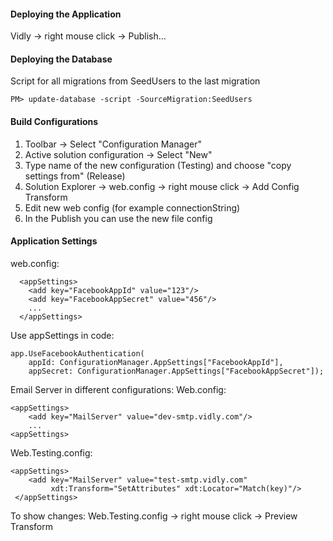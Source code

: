﻿#### Deploying the Application
Vidly -> right mouse click -> Publish...

#### Deploying the Database
Script for all migrations from SeedUsers to the last migration
```
PM> update-database -script -SourceMigration:SeedUsers
```

#### Build Configurations
1. Toolbar -> Select "Configuration Manager"
2. Active solution configuration -> Select "New"
3. Type name of the new configuration (Testing) and choose "copy settings from" (Release)
4. Solution Explorer -> web.config -> right mouse click -> Add Config Transform
5. Edit new web config (for example connectionString)
6. In the Publish you can use the new file config

#### Application Settings
web.config:
```
  <appSettings>
    <add key="FacebookAppId" value="123"/>
    <add key="FacebookAppSecret" value="456"/>
    ...
  </appSettings>
```
Use appSettings in code:
```
app.UseFacebookAuthentication(
	appId: ConfigurationManager.AppSettings["FacebookAppId"],
	appSecret: ConfigurationManager.AppSettings["FacebookAppSecret"]);
```

Email Server in different configurations:
Web.config:
```
<appSettings>
	<add key="MailServer" value="dev-smtp.vidly.com"/>
	...
<appSettings>
```
Web.Testing.config:
```
<appSettings>
	<add key="MailServer" value="test-smtp.vidly.com"
         xdt:Transform="SetAttributes" xdt:Locator="Match(key)"/>
 </appSettings>
```
To show changes:
Web.Testing.config -> right mouse click -> Preview Transform
